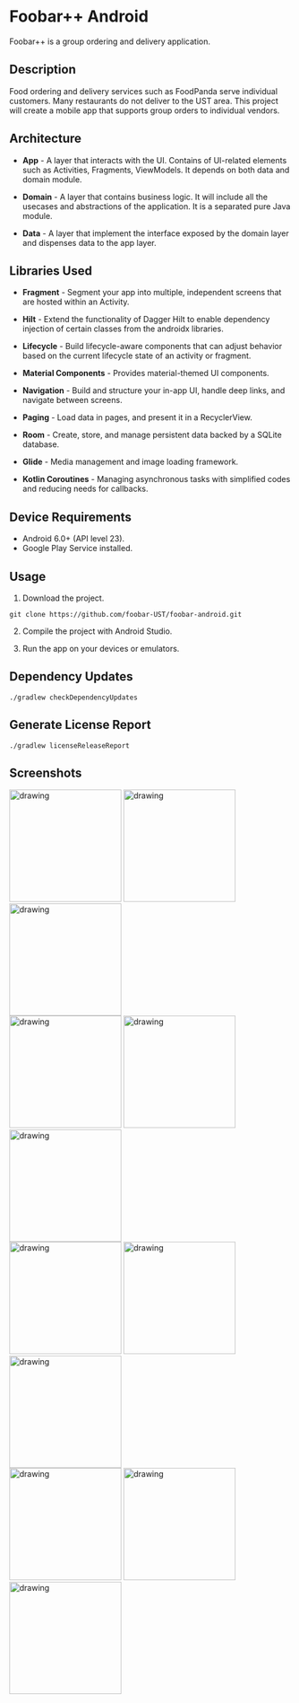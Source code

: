 # Foobar++ Android

Foobar++ is a group ordering and delivery application.

## Description

Food ordering and delivery services such as FoodPanda serve individual customers. Many restaurants do not deliver to the UST area. This project will create a mobile app that supports group orders to individual vendors.

## Architecture

* **App** -  A layer that interacts with the UI. Contains of UI-related elements such as Activities, Fragments, ViewModels. It depends on both data and domain module.

* **Domain** - A layer that contains business logic. It will include all the usecases and abstractions of the application. It is a separated pure Java module.

* **Data** - A layer that implement the interface exposed by the domain layer and dispenses data to the app layer.


## Libraries Used

* **Fragment** - Segment your app into multiple, independent screens that are hosted within an Activity.

* **Hilt** - Extend the functionality of Dagger Hilt to enable dependency injection of certain classes from the androidx libraries.

* **Lifecycle** - Build lifecycle-aware components that can adjust behavior based on the current lifecycle state of an activity or fragment.

* **Material Components** - Provides material-themed UI components.

* **Navigation** - Build and structure your in-app UI, handle deep links, and navigate between screens.

* **Paging** - Load data in pages, and present it in a RecyclerView.

* **Room** - Create, store, and manage persistent data backed by a SQLite database.

* **Glide** - Media management and image loading framework.

* **Kotlin Coroutines** - Managing asynchronous tasks with simplified codes and reducing needs for callbacks.

## Device Requirements

* Android 6.0+ (API level 23).
* Google Play Service installed.


## Usage
1. Download the project.

```console
git clone https://github.com/foobar-UST/foobar-android.git
```

2. Compile the project with Android Studio.

3. Run the app on your devices or emulators.

## Dependency Updates
```console
./gradlew checkDependencyUpdates
```

## Generate License Report
```console
./gradlew licenseReleaseReport
```

## Screenshots
 <div>
    <img src="./screenshots/cust_login.png" alt="drawing" width="200"/>
    <img src="./screenshots/cust_on_campus.png" alt="drawing" width="200"/>
    <img src="./screenshots/cust_off_campus.png" alt="drawing" width="200"/>
</div> 
<div>
    <img src="./screenshots/cust_categories.png" alt="drawing" width="200"/>
    <img src="./screenshots/cust_order.png" alt="drawing" width="200"/>
    <img src="./screenshots/cust_group_section.png" alt="drawing" width="200"/>
</div>
<div>
    <img src="./screenshots/cust_cart.png" alt="drawing" width="200"/>
    <img src="./screenshots/cust_cart_2.png" alt="drawing" width="200"/>
    <img src="./screenshots/cust_tracking.png" alt="drawing" width="200"/>
</div>
<div>
    <img src="./screenshots/cust_tracking_2.png" alt="drawing" width="200"/>
    <img src="./screenshots/cust_rating.png" alt="drawing" width="200"/>
    <img src="./screenshots/cust_qr.png" alt="drawing" width="200"/>
</div>



